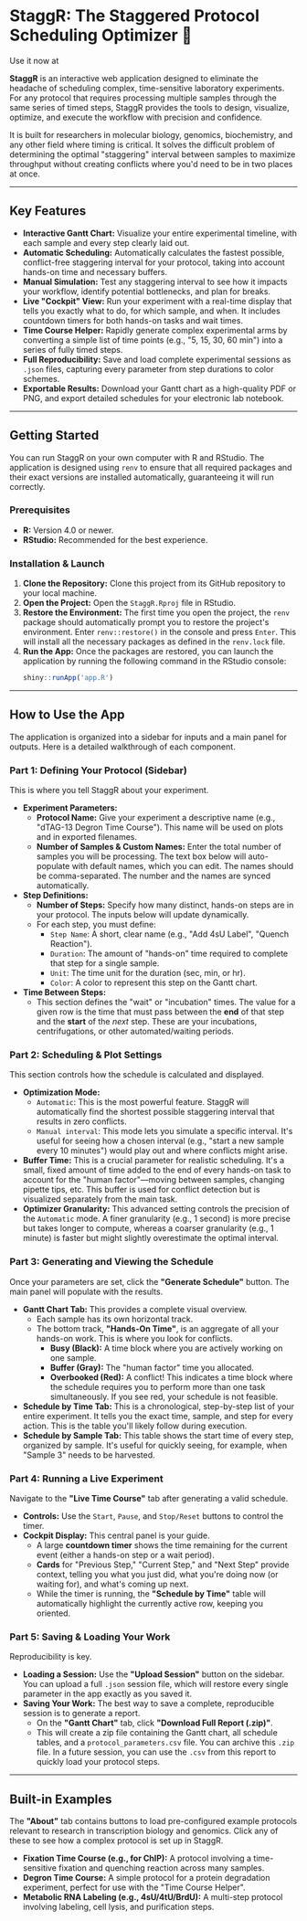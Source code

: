 # StaggR: The Staggered Protocol Scheduling Optimizer 🧪

[](https://www.r-project.org/)
[](https://shiny.posit.co/)

Use it now at [](https://alexfrancette.shinyapps.io/staggr/)

**StaggR** is an interactive web application designed to eliminate the headache of scheduling complex, time-sensitive laboratory experiments. For any protocol that requires processing multiple samples through the same series of timed steps, StaggR provides the tools to design, visualize, optimize, and execute the workflow with precision and confidence.

It is built for researchers in molecular biology, genomics, biochemistry, and any other field where timing is critical. It solves the difficult problem of determining the optimal "staggering" interval between samples to maximize throughput without creating conflicts where you'd need to be in two places at once.

-----

## Key Features

  * **Interactive Gantt Chart:** Visualize your entire experimental timeline, with each sample and every step clearly laid out.
  * **Automatic Scheduling:** Automatically calculates the fastest possible, conflict-free staggering interval for your protocol, taking into account hands-on time and necessary buffers.
  * **Manual Simulation:** Test any staggering interval to see how it impacts your workflow, identify potential bottlenecks, and plan for breaks.
  * **Live "Cockpit" View:** Run your experiment with a real-time display that tells you exactly what to do, for which sample, and when. It includes countdown timers for both hands-on tasks and wait times.
  * **Time Course Helper:** Rapidly generate complex experimental arms by converting a simple list of time points (e.g., "5, 15, 30, 60 min") into a series of fully timed steps.
  * **Full Reproducibility:** Save and load complete experimental sessions as `.json` files, capturing every parameter from step durations to color schemes.
  * **Exportable Results:** Download your Gantt chart as a high-quality PDF or PNG, and export detailed schedules for your electronic lab notebook.

-----

## Getting Started

You can run StaggR on your own computer with R and RStudio. The application is designed using `renv` to ensure that all required packages and their exact versions are installed automatically, guaranteeing it will run correctly.

### **Prerequisites**

  * **R:** Version 4.0 or newer.
  * **RStudio:** Recommended for the best experience.

### **Installation & Launch**

1.  **Clone the Repository:** Clone this project from its GitHub repository to your local machine.
2.  **Open the Project:** Open the `StaggR.Rproj` file in RStudio.
3.  **Restore the Environment:** The first time you open the project, the `renv` package should automatically prompt you to restore the project's environment. Enter `renv::restore()` in the console and press `Enter`. This will install all the necessary packages as defined in the `renv.lock` file.
4.  **Run the App:** Once the packages are restored, you can launch the application by running the following command in the RStudio console:
    ```r
    shiny::runApp('app.R')
    ```

-----

## How to Use the App

The application is organized into a sidebar for inputs and a main panel for outputs. Here is a detailed walkthrough of each component.

### **Part 1: Defining Your Protocol (Sidebar)**

This is where you tell StaggR about your experiment.

  * **Experiment Parameters:**
      * **Protocol Name:** Give your experiment a descriptive name (e.g., "dTAG-13 Degron Time Course"). This name will be used on plots and in exported filenames.
      * **Number of Samples & Custom Names:** Enter the total number of samples you will be processing. The text box below will auto-populate with default names, which you can edit. The names should be comma-separated. The number and the names are synced automatically.
  * **Step Definitions:**
      * **Number of Steps:** Specify how many distinct, hands-on steps are in your protocol. The inputs below will update dynamically.
      * For each step, you must define:
          * `Step Name`: A short, clear name (e.g., "Add 4sU Label", "Quench Reaction").
          * `Duration`: The amount of "hands-on" time required to complete that step for a single sample.
          * `Unit`: The time unit for the duration (sec, min, or hr).
          * `Color`: A color to represent this step on the Gantt chart.
  * **Time Between Steps:**
      * This section defines the "wait" or "incubation" times. The value for a given row is the time that must pass between the **end** of that step and the **start** of the *next* step. These are your incubations, centrifugations, or other automated/waiting periods.

### **Part 2: Scheduling & Plot Settings**

This section controls how the schedule is calculated and displayed.

  * **Optimization Mode:**
      * `Automatic`: This is the most powerful feature. StaggR will automatically find the shortest possible staggering interval that results in zero conflicts.
      * `Manual interval`: This mode lets you simulate a specific interval. It's useful for seeing how a chosen interval (e.g., "start a new sample every 10 minutes") would play out and where conflicts might arise.
  * **Buffer Time:** This is a crucial parameter for realistic scheduling. It's a small, fixed amount of time added to the end of every hands-on task to account for the "human factor"—moving between samples, changing pipette tips, etc. This buffer is used for conflict detection but is visualized separately from the main task.
  * **Optimizer Granularity:** This advanced setting controls the precision of the `Automatic` mode. A finer granularity (e.g., 1 second) is more precise but takes longer to compute, whereas a coarser granularity (e.g., 1 minute) is faster but might slightly overestimate the optimal interval.

### **Part 3: Generating and Viewing the Schedule**

Once your parameters are set, click the **"Generate Schedule"** button. The main panel will populate with the results.

  * **Gantt Chart Tab:** This provides a complete visual overview.
      * Each sample has its own horizontal track.
      * The bottom track, **"Hands-On Time"**, is an aggregate of all your hands-on work. This is where you look for conflicts.
          * **Busy (Black):** A time block where you are actively working on one sample.
          * **Buffer (Gray):** The "human factor" time you allocated.
          * **Overbooked (Red):** A conflict\! This indicates a time block where the schedule requires you to perform more than one task simultaneously. If you see red, your schedule is not feasible.
  * **Schedule by Time Tab:** This is a chronological, step-by-step list of your entire experiment. It tells you the exact time, sample, and step for every action. This is the table you'll likely follow during execution.
  * **Schedule by Sample Tab:** This table shows the start time of every step, organized by sample. It's useful for quickly seeing, for example, when "Sample 3" needs to be harvested.

### **Part 4: Running a Live Experiment**

Navigate to the **"Live Time Course"** tab after generating a valid schedule.

  * **Controls:** Use the `Start`, `Pause`, and `Stop/Reset` buttons to control the timer.
  * **Cockpit Display:** This central panel is your guide.
      * A large **countdown timer** shows the time remaining for the current event (either a hands-on step or a wait period).
      * **Cards** for "Previous Step," "Current Step," and "Next Step" provide context, telling you what you just did, what you're doing now (or waiting for), and what's coming up next.
      * While the timer is running, the **"Schedule by Time"** table will automatically highlight the currently active row, keeping you oriented.

### **Part 5: Saving & Loading Your Work**

Reproducibility is key.

  * **Loading a Session:** Use the **"Upload Session"** button on the sidebar. You can upload a full `.json` session file, which will restore every single parameter in the app exactly as you saved it.
  * **Saving Your Work:** The best way to save a complete, reproducible session is to generate a report.
      * On the **"Gantt Chart"** tab, click **"Download Full Report (.zip)"**.
      * This will create a zip file containing the Gantt chart, all schedule tables, and a `protocol_parameters.csv` file. You can archive this `.zip` file. In a future session, you can use the `.csv` from this report to quickly load your protocol steps.

-----

## Built-in Examples

The **"About"** tab contains buttons to load pre-configured example protocols relevant to research in transcription biology and genomics. Click any of these to see how a complex protocol is set up in StaggR.

  * **Fixation Time Course (e.g., for ChIP):** A protocol involving a time-sensitive fixation and quenching reaction across many samples.
  * **Degron Time Course:** A simple protocol for a protein degradation experiment, perfect for use with the "Time Course Helper".
  * **Metabolic RNA Labeling (e.g., 4sU/4tU/BrdU):** A multi-step protocol involving labeling, cell lysis, and purification steps.


